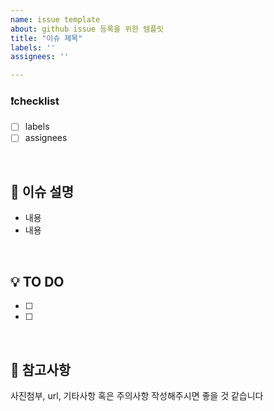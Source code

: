 ```yaml
---
name: issue template
about: github issue 등록을 위한 템플릿
title: "이슈 제목"
labels: ''
assignees: ''

---
```


### ❗️checklist

- [ ] labels
- [ ] assignees

<br>

## 📝 이슈 설명

- 내용
- 내용


<br>

## 💡 TO DO

- [ ]  
- [ ]

<br>

## 📌 참고사항

사진첨부, url, 기타사항 혹은 주의사항 작성해주시면 좋을 것 같습니다
